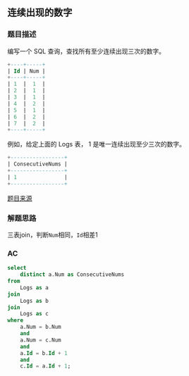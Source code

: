 ## 连续出现的数字

### 题目描述

编写一个 SQL 查询，查找所有至少连续出现三次的数字。

```sql
+----+-----+
| Id | Num |
+----+-----+
| 1  |  1  |
| 2  |  1  |
| 3  |  1  |
| 4  |  2  |
| 5  |  1  |
| 6  |  2  |
| 7  |  2  |
+----+-----+
```

例如，给定上面的 Logs 表， 1 是唯一连续出现至少三次的数字。

```sql
+-----------------+
| ConsecutiveNums |
+-----------------+
| 1               |
+-----------------+
```

[题目来源](https://leetcode-cn.com/problems/consecutive-numbers/)

### 解题思路

三表join，判断`Num`相同，`Id`相差1

### AC

```sql
select
    distinct a.Num as ConsecutiveNums
from
    Logs as a
join
    Logs as b
join
    Logs as c
where
    a.Num = b.Num
    and
    a.Num = c.Num
    and
    a.Id = b.Id + 1
    and
    c.Id = a.Id + 1;
```